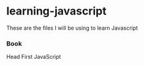 # learning-javascript
These are the files I will be using to learn Javascript

### Book
Head First JavaScript
